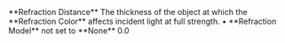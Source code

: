 <tr>
<td>**Refraction Distance**</td>
<td>The thickness of the object at which the **Refraction Color** affects incident light at full strength.</td>
<td>&#8226; **Refraction Model** not set to **None**</td>
<td>0.0</td>
</tr>
